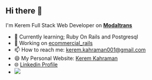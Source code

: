 ## Hi there 👋
I'm Kerem Full Stack Web Developer on [**Modaltrans**](https://modaltrans.com/)


- 🌱 Currently learning; Ruby On Rails and Postgresql
- 🔭 Working on [ecommercial_rails](https://github.com/KeremKahraman9/ecommercial_rails)
- 📫 How to reach me: kerem.kahraman001@gmail.com
- 😄 My Personal Website: [Kerem Kahraman](https://keremkahraman9.github.io/my-portfolio-website/)
- 🌐 [Linkedin Profile](https://www.linkedin.com/in/kerem-kahraman/)
- ![](https://komarev.com/ghpvc/?username=your-github-username&color=blueviolet)

<!--
**KeremKahraman9/KeremKahraman9** is a ✨ _special_ ✨ repository because its `README.md` (this file) appears on your GitHub profile.

Here are some ideas to get you started:

- 🔭 I’m currently working on ...
- 🌱 I’m currently learning ...
- 👯 I’m looking to collaborate on ...
- 🤔 I’m looking for help with ...
- 💬 Ask me about ...
- 📫 How to reach me: ...
- 😄 Pronouns: ...
- ⚡ Fun fact: ...
-->
